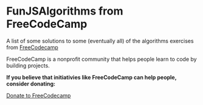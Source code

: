 ﻿# FunJSAlgorithms from FreeCodeCamp

A list of some solutions to some (eventually all) of the algorithms exercises from [FreeCodecamp](https://www.freecodecamp.org/)

FreeCodeCamp is a nonprofit community that helps people learn to code by building projects.

**If you believe that initiativies like FreeCodeCamp can help people, consider donating:**

[Donate to FreeCodecamp](https://www.freecodecamp.org/donate/)

